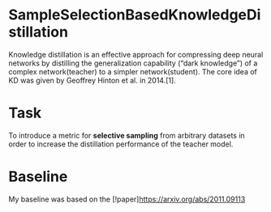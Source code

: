 # SampleSelectionBasedKnowledgeDistillation

Knowledge distillation is an effective approach for compressing deep neural networks by distilling the generalization capability (“dark knowledge”) of a complex network(teacher) to a simpler network(student).
The core idea of KD was given by Geoffrey Hinton et al. in 2014.[1].

# Task 
To introduce a metric for **selective sampling** from arbitrary datasets in order to  increase the distillation performance of the teacher model.

# Baseline
My baseline was based on the [!paper]https://arxiv.org/abs/2011.09113

